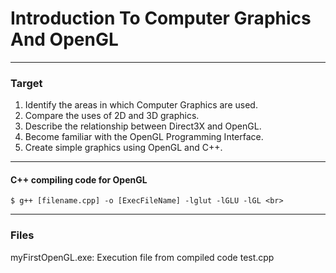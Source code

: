 # Introduction To Computer Graphics And OpenGL
---
### Target
1. Identify the areas in which Computer Graphics are used. <br>
2. Compare the uses of 2D and 3D graphics. <br>
3. Describe the relationship between Direct3X and OpenGL. <br>
4. Become familiar with the OpenGL Programming Interface. <br>
5. Create simple graphics using OpenGL and C++.
---
#### C++ compiling code for OpenGL
```
$ g++ [filename.cpp] -o [ExecFileName] -lglut -lGLU -lGL <br>
```
---
### Files
myFirstOpenGL.exe: Execution file from compiled code test.cpp 
